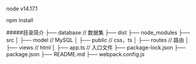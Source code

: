 node v14.17.1

npm install

#####目录简介
├── database                 // 数据集
├── dist
├── node_modules
├── src
│   ├── model                // MySQL
│   ├── public               // css，ts
│   ├── routes               // 路由
│   ├── views                // html
│   ├── app.ts               // 入口文件
├── package-lock.json
├── package.json
├── README.md
├── webpack.config.js